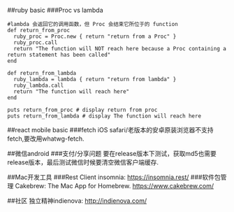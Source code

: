 ##ruby basic
###Proc vs lambda
```
#lambda 会返回它的调用函数，但 Proc 会结束它所位于的 function
def return_from_proc
  ruby_proc = Proc.new { return "return from a Proc" }
  ruby_proc.call
  return "The function will NOT reach here because a Proc containing a return statement has been called"
end

def return_from_lambda
  ruby_lambda = lambda { return "return from lambda" }
  ruby_lambda.call
  return "The function will reach here"
end

puts return_from_proc # display return from proc
puts return_from_lambda # display The function will reach here
```

##react mobile basic
###fetch
iOS safari/老版本的安卓原装浏览器不支持fetch,要改用whatwg-fetch.

##微信android
###支付/分享问题
要在release版本下测试，获取md5也需要release版本，最后测试微信时候要清空微信客户端缓存.


##Mac开发工具
###Rest Client
insomnia: https://insomnia.rest/
###软件包管理
Cakebrew: The Mac App for Homebrew. https://www.cakebrew.com/


##社区
独立精神indienova: http://indienova.com/
